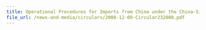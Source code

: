 ```yaml
---
title: Operational Procedures for Imports from China under the China-Singapore Free Trade Agreement (CSFTA)
file_url: /news-and-media/circulars/2008-12-09-Circular232008.pdf
---
```

